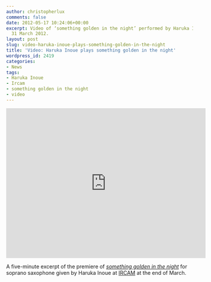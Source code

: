 ```yaml
---
author: christopherlux
comments: false
date: 2012-05-17 10:24:06+00:00
excerpt: Video of ‘something golden in the night’ performed by Haruka Inoue at IRCAM,
  31 March 2012.
layout: post
slug: video-haruka-inoue-plays-something-golden-in-the-night
title: 'Video: Haruka Inoue plays something golden in the night'
wordpress_id: 2419
categories:
- News
tags:
- Haruka Inoue
- Ircam
- something golden in the night
- video
---
```


<p class="embed-container"><iframe width="538" height="404" src="https://www.youtube-nocookie.com/embed/y3WOzrTbcp4?rel=0" frameborder="0" allowfullscreen></iframe></p>

A five-minute excerpt of the premiere of [_something golden in the night_](http://www.chrisswithinbank.net/2012/03/something-golden-in-the-night/) for soprano saxophone given by Haruka Inoue at [IRCAM](http://www.ircam.fr/) at the end of March.
